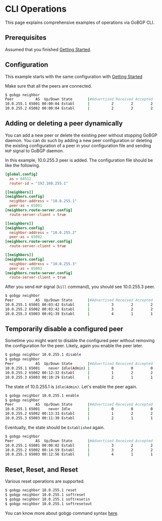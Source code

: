 # CLI Operations

This page explains comprehensive examples of operations via GoBGP CLI.

## Prerequisites

Assumed that you finished [Getting Started](https://github.com/osrg/gobgp/blob/master/docs/sources/getting-started.md).

## Configuration

This example starts with the same configuration with [Getting Started](https://github.com/osrg/gobgp/blob/master/docs/sources/getting-started.md)

Make sure that all the peers are connected.

```bash
$ gobgp neighbor
Peer          AS  Up/Down State       |#Advertised Received Accepted
10.0.255.1 65001 00:00:04 Establ      |          2        2        2
10.0.255.2 65002 00:00:04 Establ      |          2        2        2
```

## Adding or deleting a peer dynamically

You can add a new peer or delete the existing peer without stopping
GoBGP daemon. You can do such by adding a new peer configuration or
deleting the existing configuration of a peer in your configuration
file and sending `HUP` signal to GoBGP daemon.

In this example, 10.0.255.3 peer is added. The configuration file
should be like the following.

```toml
[global.config]
  as = 64512
  router-id = "192.168.255.1"

[[neighbors]]
[neighbors.config]
  neighbor-address = "10.0.255.1"
  peer-as = 65001
[neighbors.route-server.config]
  route-server-client = true

[[neighbors]]
[neighbors.config]
  neighbor-address = "10.0.255.2"
  peer-as = 65002
[neighbors.route-server.config]
  route-server-client = true

[[neighbors]]
[neighbors.config]
  neighbor-address = "10.0.255.3"
  peer-as = 65003
[neighbors.route-server.config]
  route-server-client = true
```

After you send `HUP` signal (`kill` command), you should see 10.0.255.3 peer.

```bash
$ gobgp neighbor
Peer          AS  Up/Down State       |#Advertised Received Accepted
10.0.255.1 65001 00:03:42 Establ      |          3        2        2
10.0.255.2 65002 00:03:42 Establ      |          3        2        2
10.0.255.3 65003 00:01:39 Establ      |          4        1        1
```

## Temporarily disable a configured peer

Sometime you might want to disable the configured peer without
removing the configuration for the peer. Likely, again you enable the
peer later.

```bash
$ gobgp neighbor 10.0.255.1 disable
$ gobgp neighbor
Peer          AS  Up/Down State       |#Advertised Received Accepted
10.0.255.1 65001    never Idle(Admin) |          0        0        0
10.0.255.2 65002 00:12:32 Establ      |          1        2        2
10.0.255.3 65003 00:10:29 Establ      |          2        1        1
```

The state of 10.0.255.1 is `Idle(Admin)`. Let's enable the peer again.

```bash
$ gobgp neighbor 10.0.255.1 enable
$ gobgp neighbor
Peer          AS  Up/Down State       |#Advertised Received Accepted
10.0.255.1 65001    never Idle        |          0        0        0
10.0.255.2 65002 00:13:33 Establ      |          1        2        2
10.0.255.3 65003 00:11:30 Establ      |          2        1        1
```

Eventually, the state should be `Established` again.

```bash
$ gobgp neighbor
Peer          AS  Up/Down State       |#Advertised Received Accepted
10.0.255.1 65001 00:00:02 Establ      |          3        2        2
10.0.255.2 65002 00:14:59 Establ      |          3        2        2
10.0.255.3 65003 00:12:56 Establ      |          4        1        1
```

## Reset, Reset, and Reset

Various reset operations are supported.

```bash
$ gobgp neighbor 10.0.255.1 reset
$ gobgp neighbor 10.0.255.1 softreset
$ gobgp neighbor 10.0.255.1 softresetin
$ gobgp neighbor 10.0.255.1 softresetout
```


You can know more about gobgp command syntax [here](https://github.com/osrg/gobgp/blob/master/docs/sources/cli-command-syntax.md).

